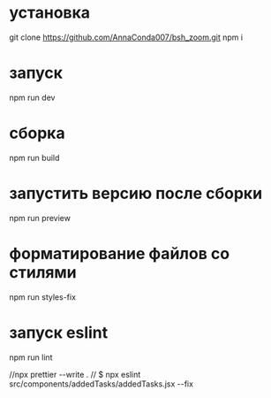 # установка

git clone https://github.com/AnnaConda007/bsh_zoom.git
npm i

# запуск

npm run dev

# сборка

npm run build

# запустить версию после сборки

npm run preview

# форматирование файлов со стилями

npm run styles-fix

# запуск eslint

npm run lint

//npx prettier --write .
// $ npx eslint src/components/addedTasks/addedTasks.jsx --fix
